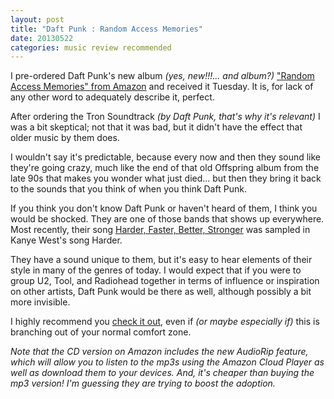 ```yaml
---
layout: post
title: "Daft Punk : Random Access Memories"
date: 20130522
categories: music review recommended
---
```


I pre-ordered Daft Punk's new album *(yes, new!!!... and album?)* ["Random Access Memories" from Amazon][RAM] and received it Tuesday. It is, for lack of any other word to adequately describe it, perfect.

After ordering the Tron Soundtrack *(by Daft Punk, that's why it's relevant)* I was a bit skeptical; not that it was bad, but it didn't have the effect that older music by them does.

I wouldn't say it's predictable, because every now and then they sound like they're going crazy, much like the end of that old Offspring album from the late 90s that makes you wonder what just died... but then they bring it back to the sounds that you think of when you think Daft Punk.

If you think you don't know Daft Punk or haven't heard of them, I think you would be shocked. They are one of those bands that shows up everywhere. Most recently, their song [Harder, Faster, Better, Stronger](http://www.amazon.com/gp/product/B0064UPV9K/ref=dm_mu_dp_trk4) was sampled in Kanye West's song Harder.

They have a sound unique to them, but it's easy to hear elements of their style in many of the genres of today. I would expect that if you were to group  U2, Tool, and Radiohead together in terms of influence or inspiration on other artists, Daft Punk would be there as well, although possibly a bit more invisible.

I highly recommend you [check it out][RAM], even if *(or maybe especially if)* this is branching out of your normal comfort zone. 

*Note that the CD version on Amazon includes the new AudioRip feature, which will allow you to listen to the mp3s using the Amazon Cloud Player as well as download them to your devices. And, it's cheaper than buying the mp3 version! I'm guessing they are trying to boost the adoption.*

[RAM]: http://www.amazon.com/Random-Access-Memories-Daft-Punk/dp/B00C061I3K/
